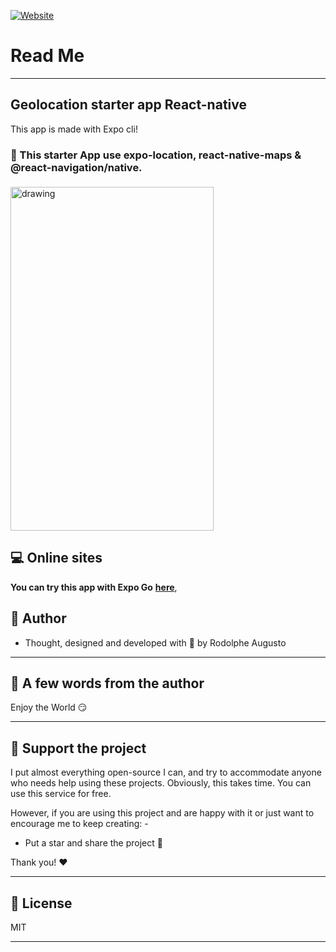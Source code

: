 [![Website](https://i.imgur.com/xSu6S5v.png)](https://rodolphe-augusto.fr)


# Read Me

---

## Geolocation starter app React-native

This app is made with Expo cli!

### :bookmark: This starter App use expo-location, react-native-maps & @react-navigation/native.

<img  style =" margin-top: 5px; margin-right: 22px " src="demo/demo.gif" alt="drawing" height="550" width="325"/>




## :computer: Online sites


**You can try this app with Expo Go** **[here](https://expo.dev/@rodolphe37/geolocation-tracker)**,


## :bust_in_silhouette: Author

- Thought, designed and developed with :purple_heart: by Rodolphe Augusto

---

## :large_blue_diamond: A few words from the author

Enjoy the World :smirk:

---

## :sparkling_heart: Support the project

I put almost everything open-source I can, and try to accommodate anyone who needs help using these projects. Obviously,
this takes time. You can use this service for free.

However, if you are using this project and are happy with it or just want to encourage me to keep creating: -

- Put a star and share the project :rocket:

Thank you! :heart:

---

## :scroll: License

MIT

---

